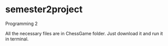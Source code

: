# semester2project
Programming 2

All the necessary files are in ChessGame folder. Just download it and run it in terminal.

